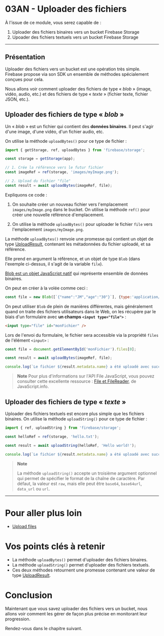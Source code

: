 # 03AN - Uploader des fichiers

À l'issue de ce module, vous serez capable de :

1. Uploader des fichiers binaires vers un bucket Firebase Storage
2. Upoader des fichiers textuels vers un bucket Firebase Storage

---

## Présentation

Uploader des fichiers vers un bucket est une opération très simple. Firebase propose via son SDK un ensemble de méthodes spécialement conçues pour cela.

Nous allons voir comment uploader des fichiers de type « _blob_ » (image, vidéo, audio, etc.) et des fichiers de type « _texte_ » (fichier texte, fichier JSON, etc.).

## Uploader des fichiers de type « _blob_ »

Un « _blob_ » est un fichier qui contient des **données binaires**. Il peut s'agir d'une image, d'une vidéo, d'un fichier audio, etc.

On utilise la méthode `uploadBytes()` pour ce type de fichier :

```js
import { getStorage, ref, uploadBytes } from 'firebase/storage';

const storage = getStorage(app);

// 1. Crée la référence vers le futur fichier
const imageRef = ref(storage, 'images/myImage.png');

// 2. Upload du fichier "file"
const result = await uploadBytes(imageRef, file);
```

Expliquons ce code :

1. On souhaite créer un nouveau fichier vers l'emplacement `images/myImage.png` dans le bucket. On utilise la méthode `ref()` pour créer une nouvelle référence d'emplacement.

2. On utilise la méthode `uploadBytes()` pour uploader le fichier `file` vers l'emplacement `images/myImage.png`.

La méthode `uploadBytes()` renvoie une promesse qui contient un objet de type [UploadResult](https://firebase.google.com/docs/reference/js/storage.uploadresult.md?hl=en#uploadresult_interface), contenant les métadonnées du fichier uploadé, et sa référence.

Elle prend en argument la référence, et un objet de type `Blob` (dans l'exemple ci-dessus, il s'agit de la variable `file`).

[Blob est un objet JavaScript natif](https://developer.mozilla.org/fr/docs/Web/API/Blob) qui représente ensemble de données binaires.

On peut en créer à la volée comme ceci :

```js
const file = new Blob([`{"name":"JM","age":"30"}`], {type:'application/json'});
```

On peut utiliser `Blob` de plein de manières différentes, mais généralement quand on traite des fichiers utilisateurs dans le Web, on les récupère par le biais d'un formulaire avec **un champs `<input type="file">`** :

```html
<input type="file" id="monFichier" />
```

Lors de l'envoi du formulaire, le fichier sera accessible via la propriété `files` de l'élément `<input>` :

```js
const file = document.getElementById('monFichier').files[0];

const result = await uploadBytes(imageRef, file);

console.log(`Le fichier ${result.metadata.name} a été uploadé avec succès vers /${imageRef.parent.fullPath}/`);
```

> **Note**
> Pour plus d'informations sur l'API File JavaScript, vous pouvez consulter cette excellente ressource : [File et FileReader](https://fr.javascript.info/file), de JavaScript.info.

## Uploader des fichiers de type « _texte_ »

Uploader des fichiers textuels est encore plus simple que les fichiers binaires. On utilise la méthode `uploadString()` pour ce type de fichier :

```js
import { ref, uploadString } from 'firebase/storage';

const helloRef = ref(storage, 'hello.txt');

const result = await uploadString(helloRef, 'Hello world!');

console.log(`Le fichier ${result.metadata.name} a été uploadé avec succès vers /${helloRef.parent.fullPath}`);
```

> **Note**
>
> La méthode `uploadString()` accepte un troisième argument optionnel qui permet de spécifier le format de la chaîne de caractère. Par défaut, la valeur est `raw`, mais elle peut être `base64`, `base64url`, `data_url` ou `url`.


---

# Pour aller plus loin

- [Upload files](https://firebase.google.com/docs/storage/web/upload-files?hl=en#upload_files)

# Vos points clés à retenir

- La méthode `uploadBytes()` permet d'uploader des fichiers binaires.
- La méthode `uploadString()` permet d'uploader des fichiers textuels.
- Ces deux méthodes retournent une promesse contenant une valeur de type [UploadResult](https://firebase.google.com/docs/reference/js/storage.uploadresult.md?hl=en#uploadresult_interface).

# Conclusion

Maintenant que vous savez uploader des fichiers vers un bucket, nous allons voir comment les gérer de façon plus précise en monitorant leur progression.

Rendez-vous dans le chapitre suivant.
